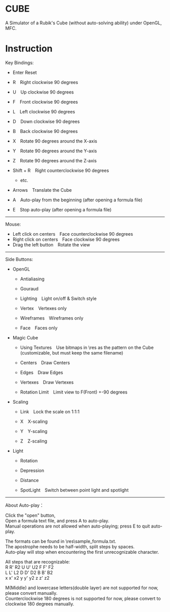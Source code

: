 # CUBE
A Simulator of a Rubik's Cube (without auto-solving ability) under OpenGL, MFC.

# Instruction
Key Bindings:

- Enter    Reset

- R&emsp;Right clockwise 90 degrees
- U&emsp;Up clockwise 90 degrees
- F&emsp;Front clockwise 90 degrees
- L&emsp;Left clockwise 90 degrees
- D&emsp;Down clockwise 90 degrees
- B&emsp;Back clockwise 90 degrees
- X&emsp;Rotate 90 degrees around the X-axis
- Y&emsp;Rotate 90 degrees around the Y-axis
- Z&emsp;Rotate 90 degrees around the Z-axis

- Shift + R&emsp;Right counterclockwise 90 degrees
	- etc.

- Arrows&emsp;Translate the Cube

- A&emsp;Auto-play from the beginning (after opening a formula file)

- E&emsp;Stop auto-play (after opening a formula file)

---

Mouse:

- Left click on centers&emsp;Face counterclockwise 90 degrees
- Right click on centers&emsp;Face clockwise 90 degrees
- Drag the left button&emsp;Rotate the view

---

Side Buttons:

- OpenGL
	- Antialiasing
	- Gouraud
	- Lighting&emsp;Light on/off & Switch style

	- Vertex&emsp;Vertexes only
	- Wireframes&emsp;Wireframes only
	- Face&emsp;Faces only

- Magic Cube
	- Using Textures&emsp;Use bitmaps in \res as the pattern on the Cube (customizable, but must keep the same filename)

	- Centers&emsp;Draw Centers
	- Edges&emsp;Draw Edges
	- Vertexes&emsp;Draw Vertexes

	- Rotation Limit&emsp;Limit view to F(Front) +-90 degrees

- Scaling
	- Link&emsp;Lock the scale on 1:1:1

	- X&emsp;X-scaling
	- Y&emsp;Y-scaling
	- Z&emsp;Z-scaling

- Light
	- Rotation
	- Depression
	- Distance

	- SpotLight&emsp;Switch between point light and spotlight

---

About Auto-play：

Click the "open" button,<br/>
Open a formula text file, and press A to auto-play.<br/>
Manual operations are not allowed when auto-playing; press E to quit auto-play.<br/>


The formats can be found in \res\sample_formula.txt.<br/>
The apostrophe needs to be half-width, split steps by spaces.<br/>
Auto-play will stop when encountering the first unrecognizable character.<br/>


All steps that are recognizable:<br/>
R R' R2 U U' U2 F F' F2<br/>
L L' L2 D D' D2 B B' B2<br/>
x x' x2 y y' y2 z z' z2<br/>


M(Middle) and lowercase letters(double layer) are not supported for now, please convert manually.<br/>
Counterclockwise 180 degrees is not supported for now, please convert to clockwise 180 degrees manually.<br/>
